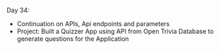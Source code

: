 Day 34:

- Continuation on APIs, Api endpoints and parameters
- Project: Built a Quizzer App using API from Open Trivia Database to generate questions for the Application
